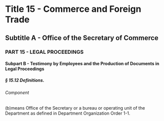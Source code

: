 
# Title 15 - Commerce and Foreign Trade
## Subtitle A - Office of the Secretary of Commerce
### PART 15 - LEGAL PROCEEDINGS
#### Subpart B - Testimony by Employees and the Production of Documents in Legal Proceedings
##### § 15.12 Definitions.
###### Component

(b)means Office of the Secretary or a bureau or operating unit of the Department as defined in Department Organization Order 1-1.
